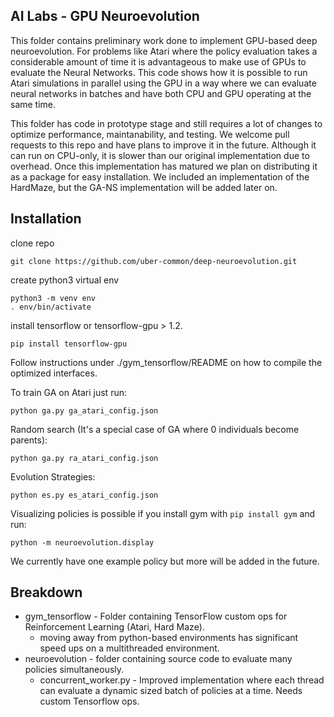 ## AI Labs - GPU Neuroevolution
This folder contains preliminary work done to implement GPU-based deep neuroevolution.
For problems like Atari where the policy evaluation takes a considerable amount of time it is advantageous to make use of GPUs to evaluate the Neural Networks. This code shows how it is possible to run Atari simulations in parallel using the GPU in a way where we can evaluate neural networks in batches and have both CPU and GPU operating at the same time.

This folder has code in prototype stage and still requires a lot of changes to optimize performance, maintanability, and testing. We welcome pull requests to this repo and have plans to improve it in the future. Although it can run on CPU-only, it is slower than our original implementation due to overhead. Once this implementation has matured we plan on distributing it as a package for easy installation. We included an implementation of the HardMaze, but the GA-NS implementation will be added later on.

## Installation

clone repo

```
git clone https://github.com/uber-common/deep-neuroevolution.git
```

create python3 virtual env

```
python3 -m venv env
. env/bin/activate
```

install tensorflow or tensorflow-gpu > 1.2.
```
pip install tensorflow-gpu
```
Follow instructions under ./gym_tensorflow/README on how to compile the optimized interfaces.

To train GA on Atari just run:
```
python ga.py ga_atari_config.json
```
Random search (It's a special case of GA where 0 individuals become parents):
```
python ga.py ra_atari_config.json
```

Evolution Strategies:
```
python es.py es_atari_config.json
```

Visualizing policies is possible if you install gym with `pip install gym` and run:
```
python -m neuroevolution.display
```
We currently have one example policy but more will be added in the future.

## Breakdown

* gym_tensorflow - Folder containing TensorFlow custom ops for Reinforcement Learning (Atari, Hard Maze).
  * moving away from python-based environments has significant speed ups on a multithreaded environment.
* neuroevolution - folder containing source code to evaluate many policies simultaneously.
  * concurrent_worker.py - Improved implementation where each thread can evaluate a dynamic sized batch of policies at a time. Needs custom Tensorflow ops.
